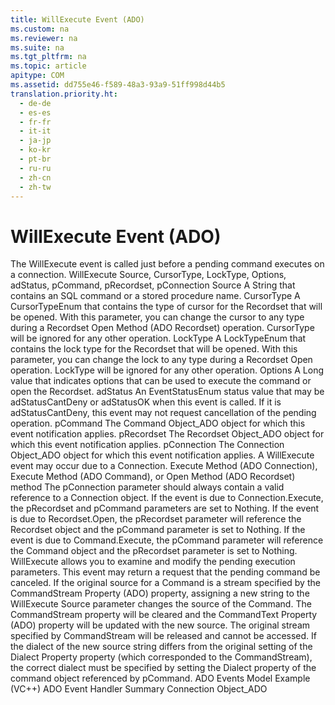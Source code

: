 ```yaml
---
title: WillExecute Event (ADO)
ms.custom: na
ms.reviewer: na
ms.suite: na
ms.tgt_pltfrm: na
ms.topic: article
apitype: COM
ms.assetid: dd755e46-f589-48a3-93a9-51ff998d44b5
translation.priority.ht: 
  - de-de
  - es-es
  - fr-fr
  - it-it
  - ja-jp
  - ko-kr
  - pt-br
  - ru-ru
  - zh-cn
  - zh-tw
---
```

# WillExecute Event (ADO)
<?xml version="1.0" encoding="utf-8"?>
<developerReferenceWithSyntaxDocument xmlns="http://ddue.schemas.microsoft.com/authoring/2003/5" xmlns:xlink="http://www.w3.org/1999/xlink" xmlns:xsi="http://www.w3.org/2001/XMLSchema-instance" xsi:schemaLocation="http://ddue.schemas.microsoft.com/authoring/2003/5 http://dduestorage.blob.core.windows.net/ddueschema/developer.xsd">
  <introduction>
    <para>The <legacyBold>WillExecute</legacyBold> event is called just before a pending command executes on a connection.</para>
  </introduction>
  <syntaxSection>
    <legacySyntax>
<legacyBold>WillExecute Source, CursorType, LockType, Options, adStatus, pCommand, pRecordset, pConnection</legacyBold></legacySyntax>
  </syntaxSection>
  <parameters>
    <content>
      <definitionTable>
        <definedTerm> <legacyItalic>Source</legacyItalic> </definedTerm>
        <definition>
          <para>A <legacyBold>String</legacyBold> that contains an SQL command or a stored procedure name.</para>
        </definition>
        <definedTerm> <legacyItalic>CursorType</legacyItalic> </definedTerm>
        <definition>
          <para>A <link xlink:href="ffc6e245-4471-42ae-84dd-e85bddfce983">CursorTypeEnum</link> that contains the type of cursor for the <legacyBold>Recordset</legacyBold> that will be opened. With this parameter, you can change the cursor to any type during a <legacyBold>Recordset</legacyBold> <link xlink:href="3236749c-4b71-4235-89e2-ccdfaaa9319d">Open Method (ADO Recordset)</link> operation. <legacyItalic>CursorType</legacyItalic> will be ignored for any other operation.</para>
        </definition>
        <definedTerm> <legacyItalic>LockType </legacyItalic></definedTerm>
        <definition>
          <para>A <link xlink:href="d2894eaf-4450-4ace-aa51-c8b875fd3010">LockTypeEnum</link> that contains the lock type for the <legacyBold>Recordset</legacyBold> that will be opened. With this parameter, you can change the lock to any type during a <legacyBold>Recordset</legacyBold> <legacyBold>Open</legacyBold> operation. <legacyItalic>LockType</legacyItalic> will be ignored for any other operation.</para>
        </definition>
        <definedTerm> <legacyItalic>Options</legacyItalic> </definedTerm>
        <definition>
          <para>A <legacyBold>Long</legacyBold> value that indicates options that can be used to execute the command or open the <legacyBold>Recordset</legacyBold>.</para>
        </definition>
        <definedTerm> <legacyItalic>adStatus</legacyItalic> </definedTerm>
        <definition>
          <para>An <link xlink:href="ebfd4cda-4017-4873-9d28-38b1c7db12a8">EventStatusEnum</link> status value that may be <legacyBold>adStatusCantDeny</legacyBold> or <legacyBold>adStatusOK</legacyBold> when this event is called. If it is <legacyBold>adStatusCantDeny</legacyBold>, this event may not request cancellation of the pending operation.</para>
        </definition>
        <definedTerm> <legacyItalic>pCommand </legacyItalic></definedTerm>
        <definition>
          <para>The <link xlink:href="a02c22fb-542d-465e-a629-30fd59dcbebf">Command Object_ADO</link> object for which this event notification applies.</para>
        </definition>
        <definedTerm> <legacyItalic>pRecordset </legacyItalic></definedTerm>
        <definition>
          <para>The <link xlink:href="ede1415f-c3df-4cc5-a05b-2576b2b84b60">Recordset Object_ADO</link> object for which this event notification applies.</para>
        </definition>
        <definedTerm> <legacyItalic>pConnection </legacyItalic></definedTerm>
        <definition>
          <para>The <link xlink:href="ef6b1824-5b12-43db-89d7-8f3d13896d4d">Connection Object_ADO</link> object for which this event notification applies.</para>
        </definition>
      </definitionTable>
    </content>
  </parameters>
  <languageReferenceRemarks>
    <content>
      <para>A <legacyBold>WillExecute</legacyBold> event may occur due to a Connection.  <link xlink:href="03c69320-96b2-4d85-8d49-a13b13e31578">Execute Method (ADO Connection)</link>, <link xlink:href="f84a5ff3-0528-4ad7-9bea-9a15103378dd">Execute Method (ADO Command)</link>, or <link xlink:href="3236749c-4b71-4235-89e2-ccdfaaa9319d">Open Method (ADO Recordset)</link> method The <legacyItalic>pConnection</legacyItalic> parameter should always contain a valid reference to a <legacyBold>Connection</legacyBold> object. If the event is due to <legacyBold>Connection.Execute</legacyBold>, the <legacyItalic>pRecordset</legacyItalic> and <legacyItalic>pCommand</legacyItalic> parameters are set to <legacyBold>Nothing</legacyBold>. If the event is due to <legacyBold>Recordset.Open</legacyBold>, the <legacyItalic>pRecordset</legacyItalic> parameter will reference the <legacyBold>Recordset</legacyBold> object and the <legacyItalic>pCommand</legacyItalic> parameter is set to <legacyBold>Nothing</legacyBold>. If the event is due to <legacyBold>Command.Execute</legacyBold>, the <legacyItalic>pCommand</legacyItalic> parameter will reference the <legacyBold>Command</legacyBold> object and the <legacyItalic>pRecordset</legacyItalic> parameter is set to <legacyBold>Nothing</legacyBold>.</para>
      <para>
        <legacyBold>WillExecute</legacyBold> allows you to examine and modify the pending execution parameters. This event may return a request that the pending command be canceled.</para>
      <alert class="note">
        <para>If the original source for a <legacyBold>Command</legacyBold> is a stream specified by the <link xlink:href="f78f61b6-87e0-48dc-961e-83d0e20da58e">CommandStream Property (ADO)</link> property, assigning a new string to the <legacyBold>WillExecute</legacyBold> <legacyItalic>Source</legacyItalic> parameter changes the source of the <legacyBold>Command</legacyBold>. The <legacyBold>CommandStream</legacyBold> property will be cleared and the <link xlink:href="4dd7e82a-8da5-4a4e-b439-11a29286fa0e">CommandText Property (ADO)</link> property will be updated with the new source. The original stream specified by <legacyBold>CommandStream</legacyBold> will be released and cannot be accessed.</para>
      </alert>
      <para>If the dialect of the new source string differs from the original setting of the <link xlink:href="329c3a71-ba88-4009-b04f-2f52195a5957">Dialect Property</link> property (which corresponded to the <legacyBold>CommandStream</legacyBold>), the correct dialect must be specified by setting the <legacyBold>Dialect</legacyBold> property of the command object referenced by <legacyItalic>pCommand</legacyItalic>.</para>
    </content>
  </languageReferenceRemarks>
  <relatedTopics>
<link xlink:href="29530153-b963-4a7c-8665-2335f1d604a8">ADO Events Model Example (VC++)</link>
<link xlink:href="b34f4472-5e04-4a2c-ab64-38d6eca31a69">ADO Event Handler Summary</link>
<link xlink:href="ef6b1824-5b12-43db-89d7-8f3d13896d4d">Connection Object_ADO</link>
</relatedTopics>
</developerReferenceWithSyntaxDocument>